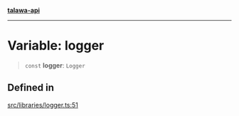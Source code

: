 [**talawa-api**](../../../README.md)

***

# Variable: logger

> `const` **logger**: `Logger`

## Defined in

[src/libraries/logger.ts:51](https://github.com/Suyash878/talawa-api/blob/095e6964ce2a06c1c30d1acf81b6162203f1db91/src/libraries/logger.ts#L51)
